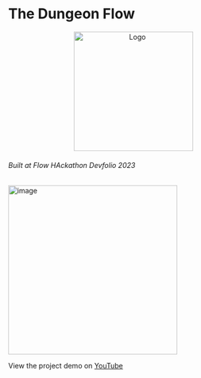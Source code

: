 # The Dungeon Flow


<p align="center">
   <a href="/">
    <img src="" alt="Logo" width="240" height="240">
  </a> 

  <h6>Built at Flow HAckathon Devfolio 2023</h6>


  <img width="340" alt="image" src="https://user-images.githubusercontent.com/43913734/222052581-327dc84c-3ffa-4363-a295-53c9364750ed.png">

  </p>

  <p>View the project demo on <a href="">YouTube</a></p>
</p>
